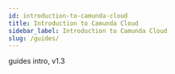 ```yaml
---
id: introduction-to-camunda-cloud
title: Introduction to Camunda Cloud
sidebar_label: Introduction to Camunda Cloud
slug: /guides/
---
```

guides intro, v1.3